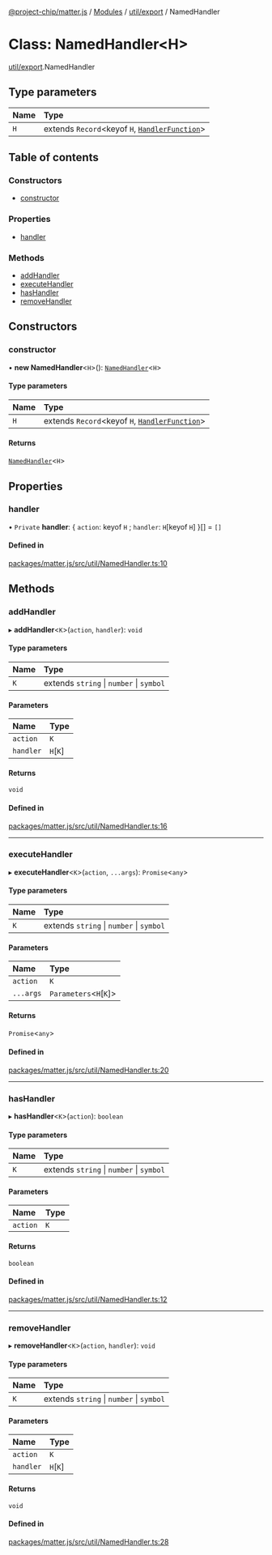 [@project-chip/matter.js](../README.md) / [Modules](../modules.md) / [util/export](../modules/util_export.md) / NamedHandler

# Class: NamedHandler\<H\>

[util/export](../modules/util_export.md).NamedHandler

## Type parameters

| Name | Type |
| :------ | :------ |
| `H` | extends `Record`\<keyof `H`, [`HandlerFunction`](../modules/util_export.md#handlerfunction)\> |

## Table of contents

### Constructors

- [constructor](util_export.NamedHandler.md#constructor)

### Properties

- [handler](util_export.NamedHandler.md#handler)

### Methods

- [addHandler](util_export.NamedHandler.md#addhandler)
- [executeHandler](util_export.NamedHandler.md#executehandler)
- [hasHandler](util_export.NamedHandler.md#hashandler)
- [removeHandler](util_export.NamedHandler.md#removehandler)

## Constructors

### constructor

• **new NamedHandler**\<`H`\>(): [`NamedHandler`](util_export.NamedHandler.md)\<`H`\>

#### Type parameters

| Name | Type |
| :------ | :------ |
| `H` | extends `Record`\<keyof `H`, [`HandlerFunction`](../modules/util_export.md#handlerfunction)\> |

#### Returns

[`NamedHandler`](util_export.NamedHandler.md)\<`H`\>

## Properties

### handler

• `Private` **handler**: \{ `action`: keyof `H` ; `handler`: `H`[keyof `H`]  }[] = `[]`

#### Defined in

[packages/matter.js/src/util/NamedHandler.ts:10](https://github.com/project-chip/matter.js/blob/3adaded6/packages/matter.js/src/util/NamedHandler.ts#L10)

## Methods

### addHandler

▸ **addHandler**\<`K`\>(`action`, `handler`): `void`

#### Type parameters

| Name | Type |
| :------ | :------ |
| `K` | extends `string` \| `number` \| `symbol` |

#### Parameters

| Name | Type |
| :------ | :------ |
| `action` | `K` |
| `handler` | `H`[`K`] |

#### Returns

`void`

#### Defined in

[packages/matter.js/src/util/NamedHandler.ts:16](https://github.com/project-chip/matter.js/blob/3adaded6/packages/matter.js/src/util/NamedHandler.ts#L16)

___

### executeHandler

▸ **executeHandler**\<`K`\>(`action`, `...args`): `Promise`\<`any`\>

#### Type parameters

| Name | Type |
| :------ | :------ |
| `K` | extends `string` \| `number` \| `symbol` |

#### Parameters

| Name | Type |
| :------ | :------ |
| `action` | `K` |
| `...args` | `Parameters`\<`H`[`K`]\> |

#### Returns

`Promise`\<`any`\>

#### Defined in

[packages/matter.js/src/util/NamedHandler.ts:20](https://github.com/project-chip/matter.js/blob/3adaded6/packages/matter.js/src/util/NamedHandler.ts#L20)

___

### hasHandler

▸ **hasHandler**\<`K`\>(`action`): `boolean`

#### Type parameters

| Name | Type |
| :------ | :------ |
| `K` | extends `string` \| `number` \| `symbol` |

#### Parameters

| Name | Type |
| :------ | :------ |
| `action` | `K` |

#### Returns

`boolean`

#### Defined in

[packages/matter.js/src/util/NamedHandler.ts:12](https://github.com/project-chip/matter.js/blob/3adaded6/packages/matter.js/src/util/NamedHandler.ts#L12)

___

### removeHandler

▸ **removeHandler**\<`K`\>(`action`, `handler`): `void`

#### Type parameters

| Name | Type |
| :------ | :------ |
| `K` | extends `string` \| `number` \| `symbol` |

#### Parameters

| Name | Type |
| :------ | :------ |
| `action` | `K` |
| `handler` | `H`[`K`] |

#### Returns

`void`

#### Defined in

[packages/matter.js/src/util/NamedHandler.ts:28](https://github.com/project-chip/matter.js/blob/3adaded6/packages/matter.js/src/util/NamedHandler.ts#L28)
